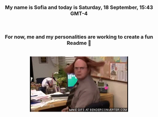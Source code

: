 


<div align="center">
<h3 >My name is Sofia and today is Saturday, 18 September, 15:43 GMT-4</h3><br>
<h3 >For now, me and my personalities are working to create a fun Readme 👋
</h3><br>
<img src='img/dwight.gif' alt='working...'/>
</div>
